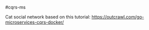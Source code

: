 #cqrs-ms

Cat social network based on this tutorial: https://outcrawl.com/go-microservices-cqrs-docker/

